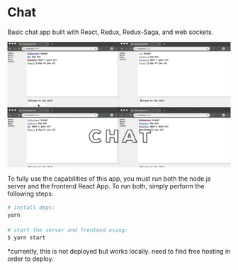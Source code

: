# Chat

Basic chat app built with React, Redux, Redux-Saga, and web sockets.

![gif of Chat app in use](/chat-gif.gif)

To fully use the capabilities of this app, you must run both the node.js server and the frontend React App. To run both, simply perform the following steps:
```bash
# install deps:
yarn

# start the server and frontend using:
$ yarn start
```

*currently, this is not deployed but works locally. need to find free hosting in order to deploy.
